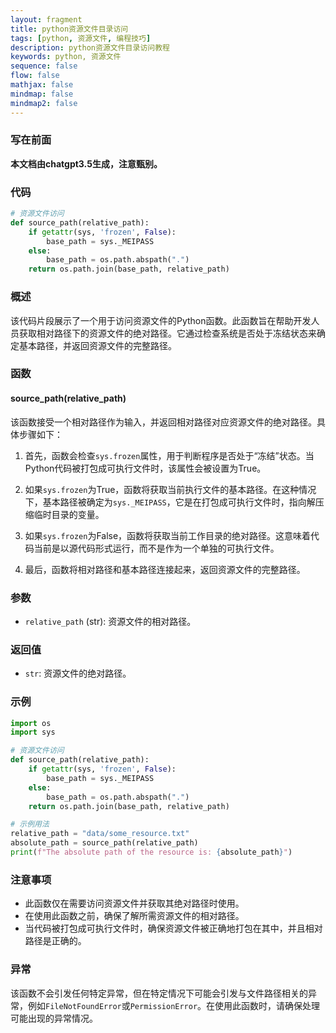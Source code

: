 ```yaml
---
layout: fragment
title: python资源文件目录访问
tags: [python, 资源文件, 编程技巧]
description: python资源文件目录访问教程
keywords: python, 资源文件
sequence: false
flow: false
mathjax: false
mindmap: false
mindmap2: false
---
```


### 写在前面

__本文档由chatgpt3.5生成，注意甄别。__

### 代码
```python
# 资源文件访问
def source_path(relative_path):
    if getattr(sys, 'frozen', False):
        base_path = sys._MEIPASS
    else:
        base_path = os.path.abspath(".")
    return os.path.join(base_path, relative_path)
```
### 概述

该代码片段展示了一个用于访问资源文件的Python函数。此函数旨在帮助开发人员获取相对路径下的资源文件的绝对路径。它通过检查系统是否处于冻结状态来确定基本路径，并返回资源文件的完整路径。

### 函数

#### source_path(relative_path)

该函数接受一个相对路径作为输入，并返回相对路径对应资源文件的绝对路径。具体步骤如下：

1. 首先，函数会检查`sys.frozen`属性，用于判断程序是否处于“冻结”状态。当Python代码被打包成可执行文件时，该属性会被设置为True。

2. 如果`sys.frozen`为True，函数将获取当前执行文件的基本路径。在这种情况下，基本路径被确定为`sys._MEIPASS`，它是在打包成可执行文件时，指向解压缩临时目录的变量。

3. 如果`sys.frozen`为False，函数将获取当前工作目录的绝对路径。这意味着代码当前是以源代码形式运行，而不是作为一个单独的可执行文件。

4. 最后，函数将相对路径和基本路径连接起来，返回资源文件的完整路径。

### 参数

- `relative_path` (str): 资源文件的相对路径。

### 返回值

- `str`: 资源文件的绝对路径。

### 示例

```python
import os
import sys

# 资源文件访问
def source_path(relative_path):
    if getattr(sys, 'frozen', False):
        base_path = sys._MEIPASS
    else:
        base_path = os.path.abspath(".")
    return os.path.join(base_path, relative_path)

# 示例用法
relative_path = "data/some_resource.txt"
absolute_path = source_path(relative_path)
print(f"The absolute path of the resource is: {absolute_path}")
```

### 注意事项

- 此函数仅在需要访问资源文件并获取其绝对路径时使用。
- 在使用此函数之前，确保了解所需资源文件的相对路径。
- 当代码被打包成可执行文件时，确保资源文件被正确地打包在其中，并且相对路径是正确的。

### 异常

该函数不会引发任何特定异常，但在特定情况下可能会引发与文件路径相关的异常，例如`FileNotFoundError`或`PermissionError`。在使用此函数时，请确保处理可能出现的异常情况。